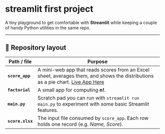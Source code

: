 # streamlit first project

A tiny playground to get comfortable with **Streamlit** while keeping a couple of handy Python utilities in the same repo.

---

## 📁 Repository layout

| Path / file | Purpose |
|-------------|---------|
| **`score_app`** | A mini-web app that reads scores from an Excel sheet, averages them, and shows the distributions as a pie chart.  [Live App Here ](https://appfirstproject-score-analysis-project1.streamlit.app/) |
| **`factorial`** | A small app for computing **n!**. |
| **`main.py`** | Scratch pad you can run with `streamlit run main.py` to experiment with some basic Streamlit features. |
| **`score.xlsx`** | The input file consumed by `score_app`. Each row holds one record (e.g. *Name, Score*). |

